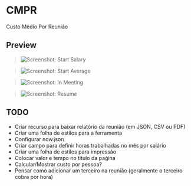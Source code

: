 # CMPR

Custo Médio Por Reunião

## Preview

> ![Screenshot: Start Salary](https://github.com/dotenorio/cmpr/blob/master/screenshots/start-salary.png)

> ![Screenshot: Start Average](https://github.com/dotenorio/cmpr/blob/master/screenshots/start-average.png)

> ![Screenshot: In Meeting](https://github.com/dotenorio/cmpr/blob/master/screenshots/in-meeting.png)

> ![Screenshot: Resume](https://github.com/dotenorio/cmpr/blob/master/screenshots/resume.png)

## TODO

- Criar recurso para baixar relatório da reunião (em JSON, CSV ou PDF)
- Criar uma folha de estilos para a ferramenta
- Configurar now.json
- Criar campo para definir horas trabalhadas no mês por salário
- Criar uma folha de estilos para impressão
- Colocar valor e tempo no titulo da paǵina
- Calcular/Mostrar custo por pessoa?
- Pensar como adicionar um terceiro na reunião (geralmente o terceiro cobra por hora)
